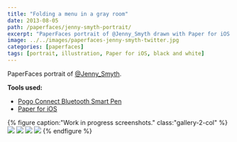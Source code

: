 ```yaml
---
title: "Folding a menu in a gray room"
date: 2013-08-05
path: /paperfaces/jenny-smyth-portrait/
excerpt: "PaperFaces portrait of @Jenny_Smyth drawn with Paper for iOS on an iPad."
image: ../../images/paperfaces-jenny-smyth-twitter.jpg
categories: [paperfaces]
tags: [portrait, illustration, Paper for iOS, black and white]
---
```


PaperFaces portrait of [@Jenny_Smyth](https://twitter.com/Jenny_Smyth).

**Tools used:**

- [Pogo Connect Bluetooth Smart Pen](https://www.amazon.com/gp/product/B009K448L4/ref=as_li_ss_tl?ie=UTF8&camp=1789&creative=390957&creativeASIN=B009K448L4&linkCode=as2&tag=mademist-20)
- [Paper for iOS](https://paper.bywetransfer.com/)

{% figure caption:"Work in progress screenshots." class:"gallery-2-col" %}
[![](../../images/paperfaces-jenny-smyth-process-1-600.jpg)](../../images/paperfaces-jenny-smyth-process-1-lg.jpg)
[![](../../images/paperfaces-jenny-smyth-process-2-600.jpg)](../../images/paperfaces-jenny-smyth-process-2-lg.jpg)
[![](../../images/paperfaces-jenny-smyth-process-3-600.jpg)](../../images/paperfaces-jenny-smyth-process-3-lg.jpg)
[![](../../images/paperfaces-jenny-smyth-process-4-600.jpg)](../../images/paperfaces-jenny-smyth-process-4-lg.jpg)
{% endfigure %}
